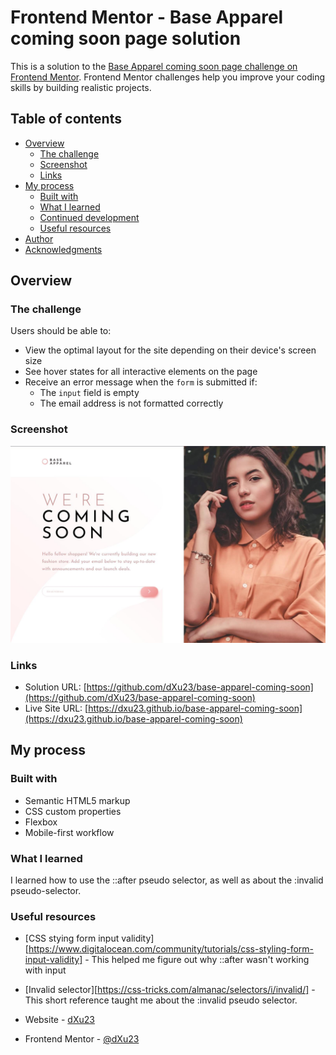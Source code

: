 # Frontend Mentor - Base Apparel coming soon page solution

This is a solution to the [Base Apparel coming soon page challenge on Frontend Mentor](https://www.frontendmentor.io/challenges/base-apparel-coming-soon-page-5d46b47f8db8a7063f9331a0). Frontend Mentor challenges help you improve your coding skills by building realistic projects. 

## Table of contents

- [Overview](#overview)
  - [The challenge](#the-challenge)
  - [Screenshot](#screenshot)
  - [Links](#links)
- [My process](#my-process)
  - [Built with](#built-with)
  - [What I learned](#what-i-learned)
  - [Continued development](#continued-development)
  - [Useful resources](#useful-resources)
- [Author](#author)
- [Acknowledgments](#acknowledgments)

## Overview

### The challenge

Users should be able to:

- View the optimal layout for the site depending on their device's screen size
- See hover states for all interactive elements on the page
- Receive an error message when the `form` is submitted if:
  - The `input` field is empty
  - The email address is not formatted correctly

### Screenshot

![](./screenshot.jpg)

### Links

- Solution URL: [https://github.com/dXu23/base-apparel-coming-soon](https://github.com/dXu23/base-apparel-coming-soon)
- Live Site URL: [https://dxu23.github.io/base-apparel-coming-soon](https://dxu23.github.io/base-apparel-coming-soon)

## My process

### Built with

- Semantic HTML5 markup
- CSS custom properties
- Flexbox
- Mobile-first workflow

### What I learned

I learned how to use the ::after pseudo selector, as well as about the :invalid pseudo-selector.

### Useful resources

- [CSS stying form input validity][https://www.digitalocean.com/community/tutorials/css-styling-form-input-validity] - This helped me figure out why ::after wasn't working with input
- [Invalid selector][https://css-tricks.com/almanac/selectors/i/invalid/] - This short reference taught me about the :invalid pseudo selector.

- Website - [dXu23](https://coldfix.dev)
- Frontend Mentor - [@dXu23](https://www.frontendmentor.io/profile/dXu23)


